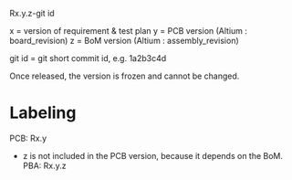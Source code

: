 Rx.y.z-git id

x = version of requirement & test plan
y = PCB version (Altium : board_revision)
z = BoM version (Altium : assembly_revision)

git id = git short commit id, e.g. 1a2b3c4d

Once released, the version is frozen and cannot be changed.

# Labeling
PCB: Rx.y
* z is not included in the PCB version, because it depends on the BoM.
PBA: Rx.y.z